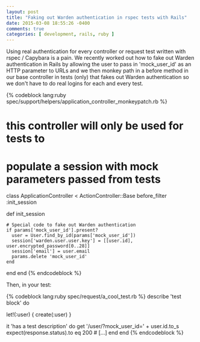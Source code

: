 ```yaml
---
layout: post
title: "Faking out Warden authentication in rspec tests with Rails"
date: 2015-03-08 18:55:26 -0400
comments: true
categories: [ development, rails, ruby ]
---
```


Using real authentication for every controller or request test written
with rspec / Capybara is a pain. We recently worked out how to fake out
Warden authentication in Rails by allowing the user to pass in
'mock\_user\_id' as an HTTP parameter to URLs and we then monkey path in
a before method in our base controller in tests (only) that fakes out
Warden authentication so we don't have to do real logins for each and
every test.

{% codeblock lang:ruby spec/support/helpers/application_controller_monkeypatch.rb %}
# this controller will only be used for tests to
# populate a session with mock parameters passed from tests
class ApplicationController < ActionController::Base
  before_filter :init_session

  def init_session

    # Special code to fake out Warden authentication
    if params['mock_user_id'].present?
      user = User.find_by_id(params['mock_user_id'])
      session['warden.user.user.key'] = [[user.id], user.encrypted_password[0..28]]
      session['email'] = user.email
      params.delete 'mock_user_id'
    end

  end
end
{% endcodeblock %}

Then, in your test:

{% codeblock lang:ruby spec/request/a_cool_test.rb %}
describe 'test block' do

  let!(:user) { create(:user) }

  it 'has a test description' do
    get '/user/?mock_user_id=' + user.id.to_s
    expect(response.status).to eq 200
    # [...]
  end
end
{% endcodeblock %}
